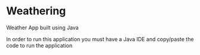 # Weathering
Weather App built using Java

In order to run this application you must have a Java IDE and copy/paste the code to run the application

